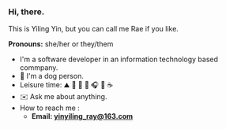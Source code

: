 ### Hi, there. 
This is Yiling Yin, but you can call me Rae if you like.

**Pronouns:** she/her or they/them
- I'm a software developer in an information technology based commpany. 
- 🐶  I'm a dog person. 
- Leisure time: ⛰️ 🚴 🏃 📖 🎧 🍺 ☕️ 
- ✉️ Ask me about anything.
- How to reach me : 
  - **Email: yinyiling_ray@163.com**

